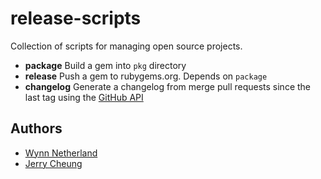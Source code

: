 # release-scripts

Collection of scripts for managing open source projects.

- **package** Build a gem into `pkg` directory
- **release** Push a gem to rubygems.org. Depends on `package`
- **changelog** Generate a changelog from merge pull requests since the last tag using the [GitHub API](https://developer.github.com)

## Authors

- [Wynn Netherland](https://github.com/pengwynn)
- [Jerry Cheung](https://github.com/jch)
